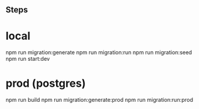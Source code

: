 ## Steps

# local

npm run migration:generate
npm run migration:run
npm run migration:seed
npm run start:dev

# prod (postgres)

npm run build
npm run migration:generate:prod
npm run migration:run:prod
